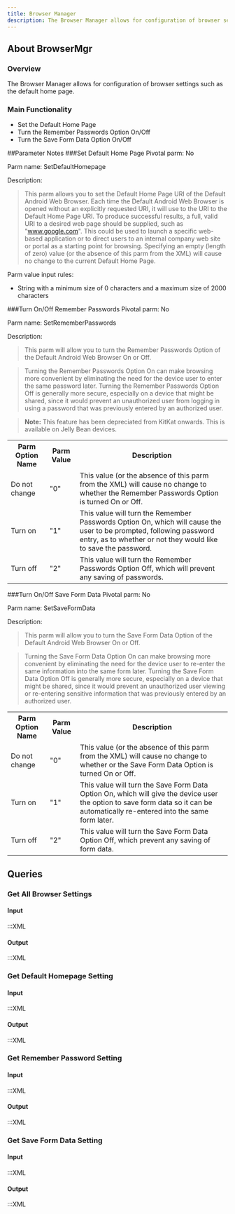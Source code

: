```yaml
---
title: Browser Manager
description: The Browser Manager allows for configuration of browser settings such as the default home page.
---
```


## About BrowserMgr

### Overview

The Browser Manager allows for configuration of browser settings such as the default home page.

### Main Functionality

* Set the Default Home Page
* Turn the Remember Passwords Option On/Off 
* Turn the Save Form Data Option On/Off 

##Parameter Notes
###Set Default Home Page
Pivotal parm: No

Parm name: SetDefaultHomepage

Description: 

>This parm allows you to set the Default Home Page URI of the Default Android Web Browser. Each time the Default Android Web Browser is opened without an explicitly requested URI, it will use to the URI to the Default Home Page URI. To produce successful results, a full, valid URI to a desired web page should be supplied, such as "www.google.com". This could be used to launch a specific web-based application or to direct users to an internal company web site or portal as a starting point for browsing. Specifying an empty (length of zero) value (or the absence of this parm from the XML) will cause no change to the current Default Home Page.

Parm value input rules: 

* String with a minimum size of 0 characters and a maximum size of 2000 characters

###Turn On/Off Remember Passwords
Pivotal parm: No

Parm name: SetRememberPasswords

Description: 

>This parm will allow you to turn the Remember Passwords Option of the Default Android Web Browser On or Off.

>Turning the Remember Passwords Option On can make browsing more convenient by eliminating the need for the device user to enter the same password later. Turning the Remember Passwords Option Off is generally more secure, especially on a device that might be shared, since it would prevent an unauthorized user from logging in using a password that was previously entered by an authorized user.

>**Note:** This feature has been depreciated from KitKat onwards. This is available on Jelly Bean devices.

<div class="parm-table">
 <table>
	<tr>
		<th>Parm Option Name</th>
		<th>Parm Value</th>
		<th>Description</th>
	</tr>
 <tr>
  <td>Do not change</td>
  <td>"0"</td>
	<td>This value (or the absence of this parm from the XML) will cause no change to whether the Remember Passwords Option is turned On or Off.</td>
 </tr>
 <tr>
  <td>Turn on</td>
  <td>"1"</td>
	<td>This value will turn the Remember Passwords Option On, which will cause the user to be prompted, following password entry, as to whether or not they would like to save the password.</td>
 </tr>
 <tr>
  <td>Turn off</td>
  <td>"2"</td>
	<td>This value will turn the Remember Passwords Option Off, which will prevent any saving of passwords.</td>
 </tr>
</table>
</div>	

###Turn On/Off Save Form Data
Pivotal parm: No

Parm name: SetSaveFormData

Description: 

>This parm will allow you to turn the Save Form Data Option of the Default Android Web Browser On or Off.

>Turning the Save Form Data Option On can make browsing more convenient by eliminating the need for the device user to re-enter the same information into the same form later. Turning the Save Form Data Option Off is generally more secure, especially on a device that might be shared, since it would prevent an unauthorized user viewing or re-entering sensitive information that was previously entered by an authorized user.

<div class="parm-table">
 <table>
	<tr>
		<th>Parm Option Name</th>
		<th>Parm Value</th>
		<th>Description</th>
	</tr>
 <tr>
  <td>Do not change</td>
  <td>"0"</td>
	<td>This value (or the absence of this parm from the XML) will cause no change to whether or the Save Form Data Option is turned On or Off.</td>
 </tr>
 <tr>
  <td>Turn on</td>
  <td>"1"</td>
	<td>This value will turn the Save Form Data Option On, which will give the device user the option to save form data so it can be automatically re-entered into the same form later.</td>
 </tr>
 <tr>
  <td>Turn off</td>
  <td>"2"</td>
	<td>This value will turn the Save Form Data Option Off, which prevent any saving of form data.</td>
 </tr>
</table>
</div>	


## Queries

### Get All Browser Settings

#### Input 

  :::XML
  <wap-provisioningdoc>
    <characteristic-query type = "BrowserMgr"/>
  </wap-provisioningdoc>


#### Output

  :::XML
  <wap-provisioningdoc>
    <characteristic type="BrowserMgr" version="4.3">
      <parm name="SetDefaultHomepage" value="www.google.com"/>
      <parm name="SetRememberPasswords" value="1"/>
      <parm name="SetSaveFormData" value="1"/>
    </characteristic>
  </wap-provisioningdoc>


### Get Default Homepage Setting

#### Input 

  :::XML
  <wap-provisioningdoc>
    <characteristic type = "BrowserMgr">
      <parm-query name="SetDefaultHomepage"/>
    </characteristic>	
  </wap-provisioningdoc>

#### Output

  :::XML
  <wap-provisioningdoc>
    <characteristic type="BrowserMgr" version="4.3">
      <parm name="SetDefaultHomepage" value="www.google.com"/>
    </characteristic>
  </wap-provisioningdoc>

### Get Remember Password Setting

#### Input 

  :::XML
  <wap-provisioningdoc>
    <characteristic type = "BrowserMgr">
      <parm-query name="SetRememberPasswords"/>
    </characteristic>	
  </wap-provisioningdoc>

#### Output

  :::XML
  <wap-provisioningdoc>
    <characteristic type="BrowserMgr" version="4.3">
      <parm name="SetRememberPasswords" value="1"/>
    </characteristic>
  </wap-provisioningdoc>

### Get Save Form Data Setting

#### Input 

  :::XML
  <wap-provisioningdoc>
    <characteristic type = "BrowserMgr">
      <parm-query name="SetSaveFormData"/>
    </characteristic>	
  </wap-provisioningdoc>

#### Output

  :::XML
  <wap-provisioningdoc>
    <characteristic type="BrowserMgr" version="4.3">
      <parm name="SetSaveFormData" value="1"/>
    </characteristic>
  </wap-provisioningdoc>

